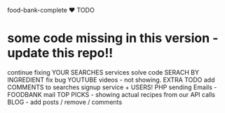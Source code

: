 food-bank-complete ♥
TODO
# some code missing in this version - update this repo!!
continue fixing YOUR SEARCHES services
solve code SERACH BY INGREDIENT
fix bug YOUTUBE videos - not showing.
EXTRA TODO
add COMMENTS to searches
signup service + USERS!
PHP sending Emails - FOODBANK mail
TOP PICKS - showing actual recipes from our API calls
BLOG - add posts / remove / comments
